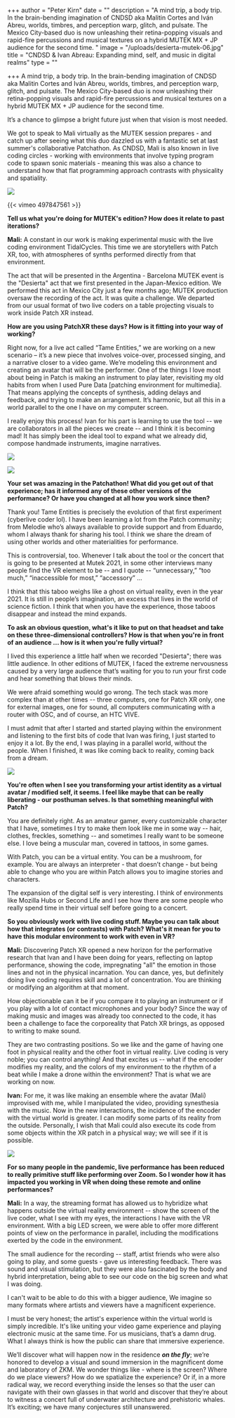 +++
author = "Peter Kirn"
date = ""
description = "A mind trip, a body trip. In the brain-bending imagination of CNDSD aka Malitin Cortes and Iván Abreu, worlds, timbres, and perception warp, glitch, and pulsate. The Mexico City-based duo is now unleashing their retina-popping visuals and rapid-fire percussions and musical textures on a hybrid MUTEK MX + JP audience for the second time. "
image = "/uploads/desierta-mutek-06.jpg"
title = "CNDSD & Ivan Abreau: Expanding mind, self, and music in digital realms"
type = ""

+++
A mind trip, a body trip. In the brain-bending imagination of CNDSD aka Malitin Cortes and Iván Abreu, worlds, timbres, and perception warp, glitch, and pulsate. The Mexico City-based duo is now unleashing their retina-popping visuals and rapid-fire percussions and musical textures on a hybrid MUTEK MX + JP audience for the second time.

It’s a chance to glimpse a bright future just when that vision is most needed.

We got to speak to Mali virtually as the MUTEK session prepares - and catch up after seeing what this duo dazzled us with a fantastic set at last summer's collaborative Patchathon. As CNDSD, Mali is also known in live coding circles - working with environments that involve typing program code to spawn sonic materials - meaning this was also a chance to understand how that flat programming approach contrasts with physicality and spatiality.

![](/uploads/desierta-mutek-01.jpg)

{{< vimeo 497847561 >}}

**Tell us what you're doing for MUTEK's edition? How does it relate to past iterations?**

**Mali:** A constant in our work is making experimental music with the live coding environment TidalCycles. This time we are storytellers with Patch XR, too, with atmospheres of synths performed directly from that environment.

The act that will be presented in the Argentina - Barcelona MUTEK event is the "Desierta" act that we first presented in the Japan-Mexico edition. We performed this act in Mexico City just a few months ago; MUTEK production oversaw the recording of the act. It was quite a challenge. We departed from our usual format of two live coders on a table projecting visuals to work inside Patch XR instead.

**How are you using PatchXR these days? How is it fitting into your way of working?**

Right now, for a live act called “Tame Entities,” we are working on a new scenario – it’s a new piece that involves voice-over, processed singing, and a narrative closer to a video game. We’re modeling this environment and creating an avatar that will be the performer. One of the things I love most about being in Patch is making an instrument to play later, revisiting my old habits from when I used Pure Data \[patching environment for multimedia\]. That means applying the concepts of synthesis, adding delays and feedback, and trying to make an arrangement. It’s harmonic, but all this in a world parallel to the one I have on my computer screen.

I really enjoy this process! Ivan for his part is learning to use the tool -- we are collaborators in all the pieces we create -- and I think it is becoming mad! It has simply been the ideal tool to expand what we already did, compose handmade instruments, imagine narratives.

![](/uploads/desierta-mutek-05.jpg)

![](/uploads/desierta-mutek-02.jpg)

**Your set was amazing in the Patchathon! What did you get out of that experience; has it informed any of these other versions of the performance? Or have you changed at all how you work since then?**

Thank you! Tame Entities is precisely the evolution of that first experiment (cyberlive coder lol). I have been learning a lot from the Patch community; from Melodie who’s always available to provide support and from Eduardo, whom I always thank for sharing his tool. I think we share the dream of using other worlds and other materialities for performance.

This is controversial, too. Whenever I talk about the tool or the concert that is going to be presented at Mutek 2021, in some other interviews many people find the VR element to be -- and I quote -- “unnecessary,” “too much,” “inaccessible for most,” “accessory” ...

I think that this taboo weighs like a ghost on virtual reality, even in the year 2021. It is still in people’s imagination, an excess that lives in the world of science fiction. I think that when you have the experience, those taboos disappear and instead the mind expands.

**To ask an obvious question, what's it like to put on that headset and take on these three-dimensional controllers? How is that when you're in front of an audience ... how is it when you're fully virtual?**

I lived this experience a little half when we recorded "Desierta"; there was little audience. In other editions of MUTEK, I faced the extreme nervousness caused by a very large audience that’s waiting for you to run your first code and hear something that blows their minds.

We were afraid something would go wrong. The tech stack was more complex than at other times -- three computers, one for Patch XR only, one for external images, one for sound, all computers communicating with a router with OSC, and of course, an HTC VIVE.

I must admit that after I started and started playing within the environment and listening to the first bits of code that Ivan was firing, I just started to enjoy it a lot. By the end, I was playing in a parallel world, without the people. When I finished, it was like coming back to reality, coming back from a dream.

![](/uploads/desierta-mutek-04.jpg)

**You're often when I see you transforming your artist identity as a virtual avatar / modified self, it seems. I feel like maybe that can be really liberating - our posthuman selves. Is that something meaningful with Patch?**

You are definitely right. As an amateur gamer, every customizable character that I have, sometimes I try to make them look like me in some way -- hair, clothes, freckles, something -- and sometimes I really want to be someone else. I love being a muscular man, covered in tattoos, in some games.

With Patch, you can be a virtual entity. You can be a mushroom, for example. You are always an interpreter - that doesn’t change - but being able to change who you are within Patch allows you to imagine stories and characters.

The expansion of the digital self is very interesting. I think of environments like Mozilla Hubs or Second Life and I see how there are some people who really spend time in their virtual self before going to a concert.

**So you obviously work with live coding stuff. Maybe you can talk about how that integrates (or contrasts) with Patch? What's it mean for you to have this modular environment to work with even in VR?**

**Mali:** Discovering Patch XR opened a new horizon for the performative research that Ivan and I have been doing for years, reflecting on laptop performance, showing the code, impregnating "all" the emotion in those lines and not in the physical incarnation. You can dance, yes, but definitely doing live coding requires skill and a lot of concentration. You are thinking or modifying an algorithm at that moment.

How objectionable can it be if you compare it to playing an instrument or if you play with a lot of contact microphones and your body? Since the way of making music and images was already too connected to the code, it has been a challenge to face the corporeality that Patch XR brings, as opposed to writing to make sound.

They are two contrasting positions. So we like and the game of having one foot in physical reality and the other foot in virtual reality. Live coding is very noble; you can control anything! And that excites us -- what if the encoder modifies my reality, and the colors of my environment to the rhythm of a beat while I make a drone within the environment? That is what we are working on now.

**Ivan:** For me, it was like making an ensemble where the avatar (Mali) improvised with me, while I manipulated the video, providing synesthesia with the music. Now in the new interactions, the incidence of the encoder with the virtual world is greater. I can modify some parts of its reality from the outside. Personally, I wish that Mali could also execute its code from some objects within the XR patch in a physical way; we will see if it is possible.

![](/uploads/cyberlivecoder-1.jpg)

**For so many people in the pandemic, live performance has been reduced to really primitive stuff like performing over Zoom. So I wonder how it has impacted you working in VR when doing these remote and online performances?**

**Mali:** In a way, the streaming format has allowed us to hybridize what happens outside the virtual reality environment -- show the screen of the live coder, what I see with my eyes, the interactions I have with the VR environment. With a big LED screen, we were able to offer more different points of view on the performance in parallel, including the modifications exerted by the code in the environment.

The small audience for the recording -- staff, artist friends who were also going to play, and some guests - gave us interesting feedback. There was sound and visual stimulation, but they were also fascinated by the body and hybrid interpretation, being able to see our code on the big screen and what I was doing.

I can't wait to be able to do this with a bigger audience, We imagine so many formats where artists and viewers have a magnificent experience.

I must be very honest; the artist's experience within the virtual world is simply incredible. It's like uniting your video game experience and playing electronic music at the same time. For us musicians, that’s a damn drug. What I always think is how the public can share that immersive experience.

We’ll discover what will happen now in the residence **_on the fly_**; we’re honored to develop a visual and sound immersion in the magnificent dome and laboratory of ZKM. We wonder things like - where is the screen? Where do we place viewers? How do we spatialize the experience? Or if, in a more radical way, we record everything inside the lenses so that the user can navigate with their own glasses in that world and discover that they’re about to witness a concert full of underwater architecture and prehistoric whales. It’s exciting; we have many conjectures still unanswered.